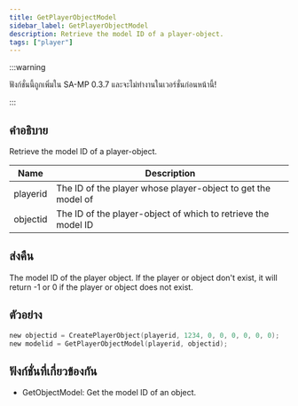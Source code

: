 ```yaml
---
title: GetPlayerObjectModel
sidebar_label: GetPlayerObjectModel
description: Retrieve the model ID of a player-object.
tags: ["player"]
---
```


:::warning

ฟังก์ชั่นนี้ถูกเพิ่มใน SA-MP 0.3.7 และจะไม่ทำงานในเวอร์ชั่นก่อนหน้านี้!

:::

## คำอธิบาย

Retrieve the model ID of a player-object.

| Name     | Description                                                   |
| -------- | ------------------------------------------------------------- |
| playerid | The ID of the player whose player-object to get the model of  |
| objectid | The ID of the player-object of which to retrieve the model ID |

## ส่งคืน

The model ID of the player object. If the player or object don't exist, it will return -1 or 0 if the player or object does not exist.

## ตัวอย่าง

```c
new objectid = CreatePlayerObject(playerid, 1234, 0, 0, 0, 0, 0, 0);
new modelid = GetPlayerObjectModel(playerid, objectid);
```

## ฟังก์ชั่นที่เกี่ยวข้องกัน

- GetObjectModel: Get the model ID of an object.
